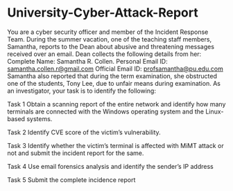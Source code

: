 # University-Cyber-Attack-Report

You are a cyber security officer and member of the Incident Response Team.
During the summer vacation, one of the teaching staff members, Samantha, reports to the Dean about abusive and threatening messages received over an email. Dean collects the following details from her:
Complete Name: Samantha R. Collen.
Personal Email ID: samantha.collen.r@gmail.com
Official Email ID: profsamantha@pu.edu.com
Samantha also reported that during the term examination, she obstructed one of the students, Tony Lee, due to unfair means during examination.
As an investigator, your task is to identify the following:

Task 1
Obtain a scanning report of the entire network and identify how many terminals are connected with the Windows operating system and the Linux-based systems.

Task 2
Identify CVE score of the victim’s vulnerability.

Task 3
Identify whether the victim’s terminal is affected with MiMT attack or not and submit the incident report for the same.

Task 4
Use email forensics analysis and identify the sender’s IP address

Task 5
 Submit the complete incidence report
